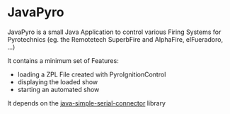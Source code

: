 # JavaPyro
JavaPyro is a small Java Application to control various Firing Systems for Pyrotechnics (eg. the Remotetech SuperbFire and AlphaFire, elFueradoro, ...)

It contains a minimum set of Features:
  - loading a ZPL File created with PyroIgnitionControl
  - displaying the loaded show
  - starting an automated show

It depends on the <a href="https://github.com/scream3r/java-simple-serial-connector">java-simple-serial-connector</a> library
